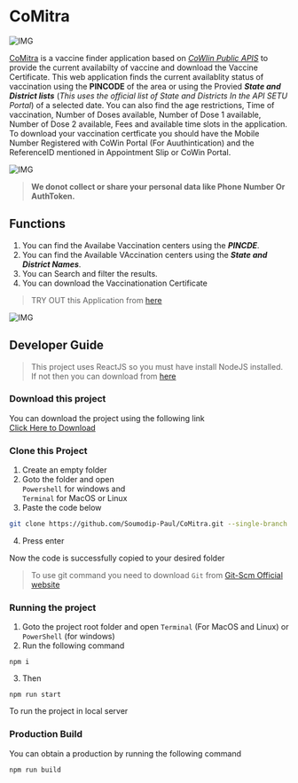 # CoMitra

![IMG](https://lh3.googleusercontent.com/-HQX9USp8qJo/YUYZQQeVnOI/AAAAAAAAAA4/CDmNqCDYikEL9sO1oHMQDjolgIbVXDbbgCLcBGAsYHQ/localhost_3000_%2B%25282%2529.png)

[CoMitra](https://soumodip-paul.github.io/CoMitra) is a vaccine finder application based on _[CoWIin Public APIS](https://apisetu.gov.in/public/marketplace/api/cowin)_ to provide the current availabilty of vaccine and download the Vaccine Certificate.
This web application finds the current availablity status of vaccination using the __PINCODE__ of the area or using the Provied ***State and District lists*** (_This uses the official list of State and Districts In the API SETU Portal_) of a selected date. You can also find the age restrictions, Time of vaccination, Number of Doses available, Number of Dose 1 available, Number of Dose 2 available, Fees and available time slots in the application. To download your vaccination certficate you should have the Mobile Number Registered with CoWin Portal (For Auuthintication) and the ReferenceID mentioned in Appointment Slip or CoWin Portal.

![IMG](https://lh3.googleusercontent.com/-1qvPm__VROI/YUYZQVcfXmI/AAAAAAAAAA8/xNkjOMjo-pkNatNVs9OHaOHRpBtWQFsmQCLcBGAsYHQ/localhost_3000_%2B%25283%2529.png)

> __We donot collect or share your personal data like Phone Number Or AuthToken.__

## Functions

1. You can find the Availabe Vaccination centers using the ___PINCDE___.
2. You can find the Available VAccination centers using the ___State and District Names___.
3. You can Search and filter the results.
4. You can download the Vaccinationation Certificate

> TRY OUT this Application from [here](https://soumodip-paul.github.io/CoMitra/)

![IMG](https://lh3.googleusercontent.com/-rvKAFc_152U/YUYZQv6DVlI/AAAAAAAAABE/SoX3gYf4aDQlVG7yc2Tfi_j3BQUSHqSmgCLcBGAsYHQ/localhost_3000_%2B%25281%2529.png)


## Developer Guide 

> This project uses ReactJS so you must have install NodeJS installed.
> If not then you can download from [here](https://nodejs.org/en/download/)

### Download this project

You can download the project using the following link<br />
[Click Here to Download](https://github.com/Soumodip-Paul/CoMitra/zipball/main)

### Clone this Project

1. Create an empty folder 
2. Goto the folder and  open <br/> `Powershell` for windows and <br/> `Terminal` for MacOS or Linux
3. Paste the code below 

```bash
git clone https://github.com/Soumodip-Paul/CoMitra.git --single-branch 
```
4. Press enter 

Now the code is successfully copied to your desired folder

> To use git command you need to download `Git` from [Git-Scm Official website](https://git-scm.com/downloads "Download Git")

### Running the project

1. Goto the project root folder and open `Terminal` (For MacOS and Linux) or `PowerShell` (for windows)
2. Run the following command
```
npm i
```
3. Then 
```
npm run start
```
To run the project in local server

### Production Build

You can obtain a production by running the following command
```
npm run build
```

